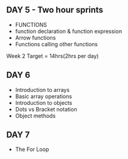 ## DAY 5 - Two hour sprints

* FUNCTIONS
* function declaration & function expression
* Arrow functions
* Functions calling other functions

Week 2
Target = 14hrs(2hrs per day)
## DAY 6
* Introduction to arrays
* Basic array operations
* Introduction to objects
* Dots vs Bracket notation
* Object methods


## DAY 7
* The For Loop

